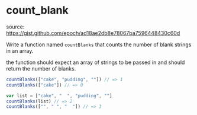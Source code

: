# count_blank

source: https://gist.github.com/epoch/ad18ae2db8e78067ba7596448430c60d

Write a function named `countBlanks` that counts the number of blank strings in an array.

the function should expect an array of strings to be passed in and should return the number of blanks.

```javascript
countBlanks(["cake", "pudding", ""]) // => 1
countBlanks(["cake"]) // => 0

var list = ["cake", "  ", "pudding", ""]
countBlanks(list) // => 2
countBlanks(["", " ", "  "]) // => 3
```
